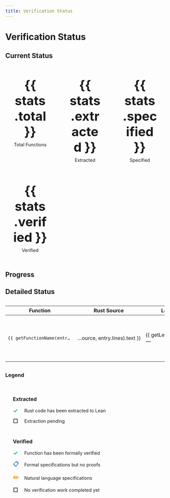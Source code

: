 ```yaml
---
title: Verification Status
---
```


<script setup lang="ts">
import { data } from './.vitepress/data/status.data'
import { data as progressData } from './.vitepress/data/progress.data'
import ProgressChart from './.vitepress/components/ProgressChart.vue'

const { entries, stats } = data
const { dataPoints } = progressData

// Helper function to extract function name from full path
function getFunctionName(fullPath: string): string {
  const parts = fullPath.split('::')
  return parts[parts.length - 1]
}

// Helper function to create GitHub link to Rust source
function getRustSourceLink(source: string, lines: string): { text: string, url: string } {
  const baseUrl = 'https://github.com/Beneficial-AI-Foundation/curve25519-dalek-lean-verify/blob/master'
  const shortName = source.replace('curve25519-dalek/src/', '')

  // Parse line range (e.g., "L364-L372" or "L364")
  const lineMatch = lines.match(/L(\d+)(?:-L(\d+))?/)
  if (lineMatch) {
    const start = lineMatch[1]
    const end = lineMatch[2]
    const lineFragment = end ? `#L${start}-L${end}` : `#L${start}`
    return {
      text: shortName,
      url: `${baseUrl}/${source}${lineFragment}`
    }
  }

  return {
    text: shortName,
    url: `${baseUrl}/${source}`
  }
}

// Helper function to create GitHub link to Lean spec
function getLeanSpecLink(specPath: string): { text: string, url: string } | null {
  if (!specPath) return null

  const baseUrl = 'https://github.com/Beneficial-AI-Foundation/curve25519-dalek-lean-verify/blob/master'
  const fileName = specPath.split('/').pop() || specPath

  return {
    text: fileName,
    url: `${baseUrl}/${specPath}`
  }
}

// Helper function to render extracted status icon
function getExtractedIcon(status: string): string {
  return status === 'extracted' ? '✓' : '☐'
}

// Helper function to render verified status icon
function getVerifiedIcon(status: string): string {
  if (status === 'verified') return '✓'
  if (status === 'specified') return '📋'
  if (status === 'draft spec') return '✏️'
  return '☐'
}
</script>

# Verification Status

## Current Status

<div class="stats-grid">
  <div class="stat-card">
    <div class="stat-value">{{ stats.total }}</div>
    <div class="stat-label">Total Functions</div>
  </div>
  <div class="stat-card">
    <div class="stat-value">{{ stats.extracted }}</div>
    <div class="stat-label">Extracted</div>
  </div>
  <div class="stat-card">
    <div class="stat-value">{{ stats.specified }}</div>
    <div class="stat-label">Specified</div>
  </div>
  <div class="stat-card">
    <div class="stat-value">{{ stats.verified }}</div>
    <div class="stat-label">Verified</div>
  </div>
</div>

## Progress

<ProgressChart :dataPoints="dataPoints" />

## Detailed Status

<div class="status-table">
  <table>
    <thead>
      <tr>
        <th>Function</th>
        <th>Rust Source</th>
        <th>Lean Spec</th>
        <th class="status-col" title="Extracted">Extr.</th>
        <th class="status-col" title="Verified">Veri.</th>
      </tr>
    </thead>
    <tbody>
      <tr v-for="entry in entries" :key="entry.function">
        <td class="function-name">
          <code :title="entry.function">{{ getFunctionName(entry.function) }}</code>
        </td>
        <td class="rust-source">
          <a v-if="entry.source" :href="getRustSourceLink(entry.source, entry.lines).url" target="_blank" class="source-link" :title="getRustSourceLink(entry.source, entry.lines).text">
            {{ getRustSourceLink(entry.source, entry.lines).text }}
          </a>
        </td>
        <td class="lean-spec">
          <a v-if="getLeanSpecLink(entry.spec_theorem)" :href="getLeanSpecLink(entry.spec_theorem).url" target="_blank" class="spec-link" :title="getLeanSpecLink(entry.spec_theorem).text">
            {{ getLeanSpecLink(entry.spec_theorem).text }}
          </a>
          <span v-else class="empty">—</span>
        </td>
        <td class="status-col">
          <span :class="['status-icon', entry.extracted === 'extracted' ? 'checked' : 'unchecked']">
            {{ getExtractedIcon(entry.extracted) }}
          </span>
        </td>
        <td class="status-col">
          <span :class="['status-icon', entry.verified === 'verified' ? 'verified' : entry.verified === 'specified' ? 'specified' : entry.verified === 'draft spec' ? 'draft' : 'unchecked']">
            {{ getVerifiedIcon(entry.verified) }}
          </span>
        </td>
      </tr>
    </tbody>
  </table>
</div>

### Legend

<div class="legend">
  <div class="legend-section">
    <h4>Extracted</h4>
    <div class="legend-item">
      <span class="status-icon checked">✓</span>
      <span>Rust code has been extracted to Lean</span>
    </div>
    <div class="legend-item">
      <span class="status-icon unchecked">☐</span>
      <span>Extraction pending</span>
    </div>
  </div>

  <div class="legend-section">
    <h4>Verified</h4>
    <div class="legend-item">
      <span class="status-icon verified">✓</span>
      <span>Function has been formally verified</span>
    </div>
    <div class="legend-item">
      <span class="status-icon specified">📋</span>
      <span>Formal specifications but no proofs</span>
    </div>
    <div class="legend-item">
      <span class="status-icon draft">✏️</span>
      <span>Natural language specifications</span>
    </div>
    <div class="legend-item">
      <span class="status-icon unchecked">☐</span>
      <span>No verification work completed yet</span>
    </div>
  </div>
</div>

<style scoped>
.stats-grid {
  display: grid;
  grid-template-columns: repeat(auto-fit, minmax(150px, 1fr));
  gap: 1rem;
  margin: 2rem 0;
}

.stat-card {
  background: var(--vp-c-bg-soft);
  padding: 1.5rem;
  border-radius: 8px;
  text-align: center;
}

.stat-value {
  font-size: 2.5rem;
  font-weight: bold;
  color: var(--vp-c-brand-1);
}

.stat-label {
  margin-top: 0.5rem;
  color: var(--vp-c-text-2);
  font-size: 0.9rem;
}

.status-table {
  margin: 2rem 0;
}

.function-name {
  max-width: 202px;
}

.function-name code {
  display: block;
  white-space: nowrap;
  overflow: hidden;
  text-overflow: ellipsis;
  cursor: help;
  background: transparent;
  padding: 0;
}

.rust-source {
  max-width: 202px;
}

.rust-source .source-link {
  display: block;
  white-space: nowrap;
  overflow: hidden;
  text-overflow: ellipsis;
  direction: rtl;
  text-align: left;
}

.lean-spec {
  max-width: 180px;
}

.lean-spec .spec-link {
  display: block;
  white-space: nowrap;
  overflow: hidden;
  text-overflow: ellipsis;
}

.status-col {
  text-align: center;
  max-width: 50px;
}

.status-icon {
  font-size: 1.2rem;
  font-weight: bold;
}

.status-icon.checked {
  color: #10b981;
}

.status-icon.verified {
  color: #10b981;
}

.status-icon.specified {
  color: #3b82f6;
}

.status-icon.draft {
  color: #f59e0b;
}

.status-icon.unchecked {
  color: var(--vp-c-text-3);
}

.legend {
  display: grid;
  grid-template-columns: repeat(auto-fit, minmax(300px, 1fr));
  gap: 2rem;
  margin: 2rem 0;
  padding: 1.5rem;
  background: var(--vp-c-bg-soft);
  border-radius: 8px;
}

.legend-section h4 {
  margin: 0 0 1rem 0;
  color: var(--vp-c-text-1);
  font-size: 1rem;
}

.legend-item {
  display: flex;
  align-items: center;
  gap: 0.75rem;
  margin-bottom: 0.75rem;
  font-size: 0.9rem;
}

.legend-item .status-icon {
  font-size: 1.1rem;
  min-width: 1.5rem;
}

.legend-item span:last-child {
  color: var(--vp-c-text-2);
}

code {
  font-size: 0.85rem;
}
</style>
